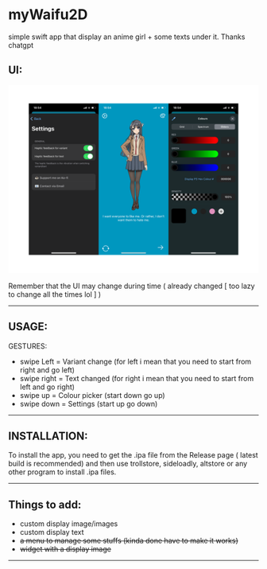 # myWaifu2D
simple swift app that display an anime girl + some texts under it. Thanks chatgpt

## UI:
<img src="icon-new/ui2.png" alt="UI" />

Remember that the UI may change during time ( already changed [ too lazy to change all the times lol ] )

---
## USAGE:

GESTURES:

- swipe Left = Variant change (for left i mean that you need to start from right and go left)
- swipe right = Text changed (for right i mean that you need to start from left and go right)
- swipe up = Colour picker (start down go up)
- swipe down = Settings (start up go down)

---

## INSTALLATION:

To install the app, you need to get the .ipa file from the Release page ( latest build is recommended) and then use trollstore, sideloadly, altstore or any other program to install .ipa files.

---
## Things to add:

- custom display image/images
- custom display text
- ~~a menu to manage some stuffs (kinda done have to make it works)~~
- ~~widget with a display image~~

---

